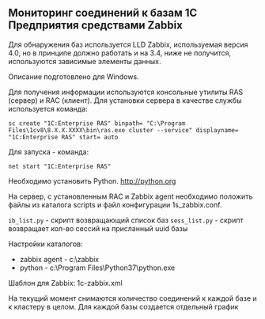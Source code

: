 ## Мониторинг соединений к базам 1С Предприятия средствами Zabbix

Для обнаружения баз используется LLD Zabbix, используемая версия 4.0, но в принципе должно работать и на 3.4, ниже не получится, используются зависимые элементы данных.

Описание подготовлено для Windows.

Для получения информации используются консольные утилиты RAS (сервер) и RAC (клиент).
Для установки сервера в качестве службы используется команда:

`sc create "1C:Enterprise RAS" binpath= "C:\Program Files\1cv8\8.Х.Х.ХХХХ\bin\ras.exe cluster --service" displayname= "1C:Enterprise RAS" start= auto` 

Для запуска - команда:

`net start "1C:Enterprise RAS"`

Необходимо установить Python. http://python.org

На сервер, с установленным RAC и Zabbix agent необходимо положить файлы из каталога scripts и файл конфигурации 1s_zabbix.conf.

`ib_list.py` - скрипт возвращающий список баз
`sess_list.py` - скрипт возвращает кол-во сессий на присланный uuid базы

Настройки каталогов:
- zabbix agent - c:\zabbix
- python - c:\Program Files\Python37\python.exe

Шаблон для Zabbix: 1c-zabbix.xml

На текущий момент снимаются количество соединений к каждой базе и к кластеру в целом.
Для каждой базы создается отдельный график
